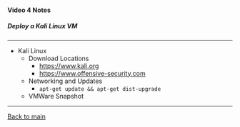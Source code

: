 #### Video 4 Notes

##### Deploy a Kali Linux VM

---

- Kali Linux
  - Download Locations
    - https://www.kali.org
    - https://www.offensive-security.com
  - Networking and Updates
    - `apt-get update && apt-get dist-upgrade`
  - VMWare Snapshot

---

[Back to main](https://github.com/rot0xd/CBTNuggets/blob/master/CEHv9/README.md)

